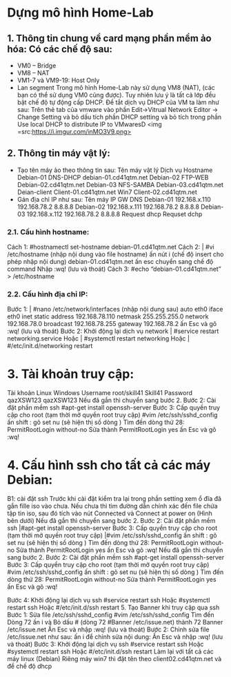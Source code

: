 # Dựng mô hình Home-Lab

## 1. Thông tin chung về card mạng phần mềm ảo hóa: Có các chế độ sau:
- VM0 – Bridge
- VM8 – NAT
- VM1-7 và VM9-19: Host Only
- Lan segment
Trong mô hình Home-Lab này sử dụng VM8 (NAT), (các bạn có thể sử dụng VM0 cũng được). 
Tuy nhiên lưu ý là tất cả lớp đều bật chế độ tự động cấp DHCP. Để tắt dịch vụ DHCP của VM ta làm như sau: 
Trên thẻ tab của vmware vào phần Edit→Vitrual Network Editor → Change Setting và bỏ dấu tích phần DHCP setting và bỏ tích trong phần Use local DHCP to distribute IP to VMwaresD
<img =src:https://i.imgur.com/inMO3V9.png>

## 2. Thông tin máy vật lý:
- Tạo tên máy ảo theo thông tin sau:
Tên máy vật lý Dịch vụ Hostname
Debian-01 DNS-DHCP debian-01.cd41qtm.net
Debian-02 FTP-WEB Debian-02.cd41qtm.net
Debian-03 NFS-SAMBA Debian-03.cd41qtm.net
Deian-client Client-01.cd41qtm.net
Win7 Client-02.cd41qtm.net
- Gán địa chỉ IP như sau:
Tên máy IP GW DNS
Debian-01 192.168.x.110 192.168.78.2 8.8.8.8
Debian-02 192.168.x.111 192.168.78.2 8.8.8.8
Debian-03 192.168.x.112 192.168.78.2 8.8.8.8
Request dhcp
Requset dchp
### 2.1. Cấu hình hostname:
Cách 1:
#hostnamectl set-hostname debian-01.cd41qtm.net
Cách 2:
| #vi /etc/hostname (nhập nội dung vào file hostname)
ấn nút i (chế độ insert cho phép nhập nội dung)
debian-01.cd41qtm.net
ấn esc chuyển sang chế độ command
Nhập :wq! (lưu và thoát)
Cách 3:
#echo “debian-01.cd41qtm.net” > /etc/hostname
### 2.2. Cấu hình địa chỉ IP:
Bước 1:
| #nano /etc/network/interfaces (nhập nội dung sau)
auto eth0
iface eth0 inet static
address 192.168.78.110
netmask 255.255.255.0
network 192.168.78.0
broadcast 192.168.78.255
gateway 192.168.78.2
ấn Esc và gõ :wq! (lưu và thoát)
Bước 2: Khởi động lại dịch vụ network
| #service restart networking.service
Hoặc
| #systemctl restart networking
Hoặc
| #/etc/init.d/networking restart
# 3. Tài khoản truy cập:
Tài khoản Linux Windows
Username root/skill41 Skill41
Password qazXSW123 qazXSW123
Nếu đã gắn thì chuyển sang bước 2.
Bước 2: Cài đặt phần mềm ssh
#apt-get install openssh-server
Bước 3: Cấp quyền truy cập cho root (tạm thời mở quyền root truy cập)
#vim /etc/ssh/sshd_config
ấn shift : gõ set nu (sẽ hiện thị số dòng )
Tìm đến dòng thứ 28:
PermitRootLogin without-no
Sửa thành
PermitRootLogin yes
ấn Esc và gõ :wq!
# 4. Cấu hình ssh cho tất cả các máy Debian:
B1: cài đặt ssh
Trước khi cài đặt kiểm tra lại trong phần setting xem ổ đĩa đã gắn fille iso vào chưa.
Nếu chưa thì tìm đường dẫn chính xác đến file chứa tập tin iso, sau đó tích vào nút
Connected và Connect at power on (Hình bên dưới)
Nếu đã gắn thì chuyển sang bước 2.
Bước 2: Cài đặt phần mềm ssh
|#apt-get install openssh-server
Bước 3: Cấp quyền truy cập cho root (tạm thời mở quyền root truy cập)
|#vim /etc/ssh/sshd_config
ấn shift : gõ set nu (sẽ hiện thị số dòng )
Tìm đến dòng thứ 28:
PermitRootLogin without-no
Sửa thành
PermitRootLogin yes
ấn Esc và gõ :wq!
Nếu đã gắn thì chuyển sang bước 2.
Bước 2: Cài đặt phần mềm ssh
#apt-get install openssh-server
Bước 3: Cấp quyền truy cập cho root (tạm thời mở quyền root truy cập)
#vim /etc/ssh/sshd_config
ấn shift : gõ set nu (sẽ hiện thị số dòng )
Tìm đến dòng thứ 28:
PermitRootLogin without-no
Sửa thành
PermitRootLogin yes
ấn Esc và gõ :wq!

Bước 4: Khởi động lại dịch vụ ssh
#service restart ssh
Hoặc
#systemctl restart ssh
Hoặc
#/etc/init.d/ssh restart
5. Tạo Banner khi truy cập qua ssh
Bước 1: Sửa file /etc/ssh/sshd_config
#vim /etc/ssh/sshd_config
Tìm đến Dòng 72 ấn i và Bỏ dấu # (dòng 72 #Banner /etc/issue.net)
thành
72 Banner /etc/issue.net
Ấn Esc và nhập :wq! (lưu và thoát)
Bước 2: Chỉnh sửa file /etc/issue.net như sau:
ấn i để chỉnh sửa nội dung:
Ấn Esc và nhập :wq! (lưu và thoát)
Bước 3: Khởi động lại dịch vụ ssh
#service restart ssh
Hoặc
#systemctl restart ssh
Hoặc
#/etc/init.d/ssh restart
Làm lại với tất cả các máy linux (Debian)
Riêng máy win7 thì đặt tên theo client02.cd41qtm.net và để chế độ dhcp

